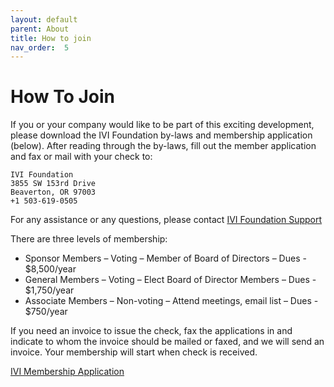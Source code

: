 ```yaml
---
layout: default
parent: About
title: How to join
nav_order:  5
---
```


# How To Join

If you or your company would like to be part of this exciting
development, please download the IVI Foundation by-laws and membership
application (below). After reading through the by-laws, fill out the
member application and fax or mail with your check to:

```
IVI Foundation
3855 SW 153rd Drive
Beaverton, OR 97003
+1 503-619-0505
```

For any assistance or any questions, please contact [IVI Foundation Support](mailto:support@ivifoundation.org)

There are three levels of membership:

  - Sponsor Members – Voting – Member of Board of Directors – Dues -
    $8,500/year
  - General Members – Voting – Elect Board of Director Members – Dues -
    $1,750/year
  - Associate Members – Non-voting – Attend meetings, email list – Dues - $750/year

If you need an invoice to issue the check, fax the applications in and
indicate to whom the invoice should be mailed or faxed, and we will send
an invoice. Your membership will start when check is received.

[IVI Membership Application](../assets/docs/IVI-Membership-Application-2023-11-28.docx)
